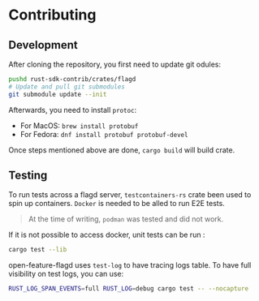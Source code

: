 # Contributing
## Development
After cloning the repository, you first need to update git odules:
```bash
pushd rust-sdk-contrib/crates/flagd
# Update and pull git submodules
git submodule update --init
```
Afterwards, you need to install `protoc`:
- For MacOS: `brew install protobuf`
- For Fedora: `dnf install protobuf protobuf-devel`

Once steps mentioned above are done, `cargo build` will build crate.

## Testing
To run tests across a flagd server, `testcontainers-rs` crate been used to spin up containers. `Docker` is needed to be alled to run E2E tests.
> At the time of writing, `podman` was tested and did not work.

If it is not possible to access docker, unit tests can be run :
```bash
cargo test --lib
```

open-feature-flagd uses `test-log` to have tracing logs table. To have full visibility on test logs, you can use:

```bash
RUST_LOG_SPAN_EVENTS=full RUST_LOG=debug cargo test -- --nocapture
```